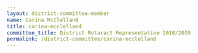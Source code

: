 ```yaml
---
layout: district-committee-member
name: Carina McClelland
title: carina-mcclelland
committee_title: District Rotaract Representative 2018/2019
permalink: /district-committee/carina-mcclelland
---
```

